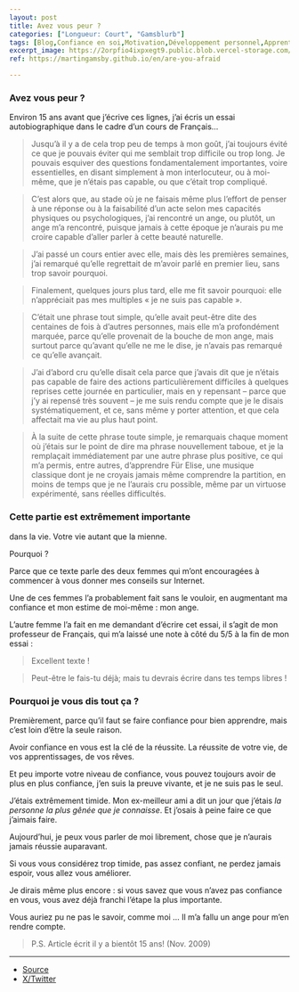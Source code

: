 ```yaml
---
layout: post
title: Avez vous peur ?
categories: ["Longueur: Court", "Gamsblurb"]
tags: [Blog,Confiance en soi,Motivation,Développement personnel,Apprentissage,Estime de soi,Timidité,Français,Piano,Musique,Gamsblurb]
excerpt_image: https://2orpfio4ixpxegt9.public.blob.vercel-storage.com/blogPost/cm210fp4100b6jy0e7siar6g6/preview-image-xrC3LK9RsV28UGtuXBnvqOBOmFKDcT.webp
ref: https://martingamsby.github.io/en/are-you-afraid

---
```


### **Avez vous peur ?**

Environ 15 ans avant que j’écrive ces lignes, j’ai écris un essai autobiographique dans le cadre d’un cours de Français…

> Jusqu’à il y a de cela trop peu de temps à mon goût, j’ai toujours évité ce que je pouvais éviter qui me semblait trop difficile ou trop long. Je pouvais esquiver des questions fondamentalement importantes, voire essentielles, en disant simplement à mon interlocuteur, ou à moi-même, que je n’étais pas capable, ou que c’était trop compliqué.

> C’est alors que, au stade où je ne faisais même plus l’effort de penser à une réponse ou à la faisabilité d’un acte selon mes capacités physiques ou psychologiques, j’ai rencontré un ange, ou plutôt, un ange m’a rencontré, puisque jamais à cette époque je n’aurais pu me croire capable d’aller parler à cette beauté naturelle.

> J’ai passé un cours entier avec elle, mais dès les premières semaines, j’ai remarqué qu’elle regrettait de m’avoir parlé en premier lieu, sans trop savoir pourquoi.

> Finalement, quelques jours plus tard, elle me fit savoir pourquoi: elle n’appréciait pas mes multiples « je ne suis pas capable ».

> C’était une phrase tout simple, qu’elle avait peut-être dite des centaines de fois à d’autres personnes, mais elle m’a profondément marquée, parce qu’elle provenait de la bouche de mon ange, mais surtout parce qu’avant qu’elle ne me le dise, je n’avais pas remarqué ce qu’elle avançait.

> J’ai d’abord cru qu’elle disait cela parce que j’avais dit que je n’étais pas capable de faire des actions particulièrement difficiles à quelques reprises cette journée en particulier, mais en y repensant – parce que j’y ai repensé très souvent – je me suis rendu compte que je le disais systématiquement, et ce, sans même y porter attention, et que cela affectait ma vie au plus haut point.

> À la suite de cette phrase toute simple, je remarquais chaque moment où j’étais sur le point de dire ma phrase nouvellement taboue, et je la remplaçait immédiatement par une autre phrase plus positive, ce qui m’a permis, entre autres, d’apprendre Für Elise, une musique classique dont je ne croyais jamais même comprendre la partition, en moins de temps que je ne l’aurais cru possible, même par un virtuose expérimenté, sans réelles difficultés.

### Cette partie est extrêmement importante 
dans la vie. Votre vie autant que la mienne.

Pourquoi ?

Parce que ce texte parle des deux femmes qui m’ont encouragées à commencer à vous donner mes conseils sur Internet.

Une de ces femmes l’a probablement fait sans le vouloir, en augmentant ma confiance et mon estime de moi-même : mon ange.

L’autre femme l’a fait en me demandant d’écrire cet essai, il s’agit de mon professeur de Français, qui m’a laissé une note à côté du 5/5 à la fin de mon essai :

> Excellent texte !

>  Peut-être le fais-tu déjà; mais tu devrais écrire dans tes temps libres !

### Pourquoi je vous dis tout ça ?

Premièrement, parce qu’il faut se faire confiance pour bien apprendre, mais c’est loin d’être la seule raison.

Avoir confiance en vous est la clé de la réussite. La réussite de votre vie, de vos apprentissages, de vos rêves.

Et peu importe votre niveau de confiance, vous pouvez toujours avoir de plus en plus confiance, j’en suis la preuve vivante, et je ne suis pas le seul.

J’étais extrêmement timide. Mon ex-meilleur ami a dit un jour que j’étais *la personne la plus gênée que je connaisse*. Et j’osais à peine faire ce que j’aimais faire.

Aujourd’hui, je peux vous parler de moi librement, chose que je n’aurais jamais réussie auparavant.

Si vous vous considérez trop timide, pas assez confiant, ne perdez jamais espoir, vous allez vous améliorer.

Je dirais même plus encore : si vous savez que vous n’avez pas confiance en vous, vous avez déjà franchi l’étape la plus importante.

Vous auriez pu ne pas le savoir, comme moi … Il m’a fallu un ange pour m’en rendre compte.

> P.S. Article écrit il y a bientôt 15 ans! (Nov. 2009)

---

- [Source](https://blog.comment-apprendre.com/avez-vous-peur-d-apprendre/)
- [X/Twitter](https://x.com/MartinGamsby/status/1843783150885097849)

